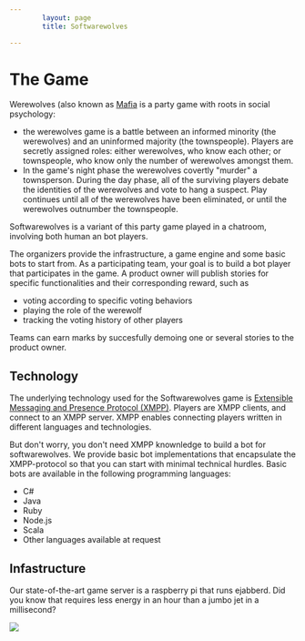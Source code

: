 ```yaml
---
        layout: page
        title: Softwarewolves

---
```


The Game
========

Werewolves (also known as [Mafia](http://en.wikipedia.org/wiki/Mafia_(party_game)) is a party game with roots in social psychology: 
- the werewolves game is a battle between an informed minority (the werewolves) and an uninformed majority (the townspeople). Players are secretly assigned roles: either werewolves, who know each other; or townspeople, who know only the number of werewolves amongst them. 
- In the game's night phase the werewolves covertly "murder" a townsperson. During the day phase, all of the surviving players debate the identities of the werewolves and vote to hang a suspect. Play continues until all of the werewolves have been eliminated, or until the werewolves outnumber the townspeople. 

Softwarewolves is a variant of this party game played in a chatroom, involving both human an bot players. 

The organizers provide the infrastructure, a game engine and some basic bots to start from. As a participating team, your goal is to build a bot player that participates in the game. A product owner will publish stories for specific functionalities and their corresponding reward, such as
* voting according to specific voting behaviors
* playing the role of the werewolf
* tracking the voting history of other players 

Teams can earn marks by succesfully demoing one or several stories to the product owner. 


Technology
----------

The underlying technology used for the Softwarewolves game is [Extensible Messaging and Presence Protocol (XMPP)](http://en.wikipedia.org/wiki/XMPP). Players are XMPP clients, and connect to an XMPP server. XMPP enables connecting players written in different languages and technologies.

But don't worry, you don't need XMPP knownledge to build a bot for softwarewolves. We provide basic bot implementations that encapsulate the XMPP-protocol so that you can start with minimal technical hurdles. Basic bots are available in the following programming languages:
- C#
- Java
- Ruby
- Node.js
- Scala
- Other languages available at request
 
Infastructure
---
Our state-of-the-art game server is a raspberry pi that runs ejabberd. Did you know that requires less energy in an hour than a jumbo jet in a millisecond?

![](https://raw.github.com/softwarewolves/softwarewolves.github.io/master/images/pi.jpg)



